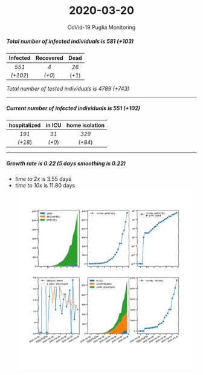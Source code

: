 <div align='center'>

# 2020-03-20
CoVid-19 Puglia Monitoring
</div>

##### Total number of infected individuals is 581 (+103)
Infected | Recovered | Dead
:---: | :---: | :---:
*551* | *4* | *26*
*(+102*) | *(+0*) | (*+1*)

*Total number of tested individuals is 4789 (+743)*
***
##### Current number of infected individuals is 551 (+102)
hospitalized | in ICU | home isolation
:---: | :---: | :---:
*191* |*31* |*329*
*(+18*) |*(+0*) |*(+84*)
***
##### Growth rate is 0.22 (5 days smoothing is 0.22)
- *time to 2x* is 3.55 days
- *time to 10x* is 11.80 days
![stats][stats]

[stats]: stats_Puglia.png
